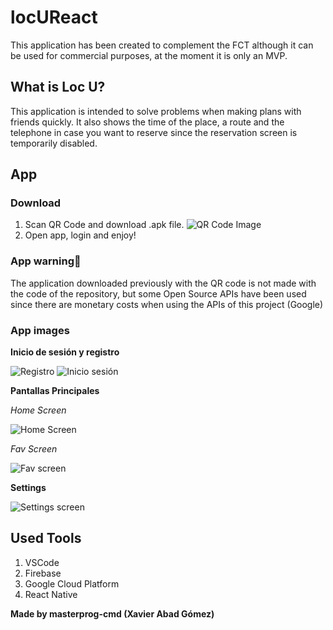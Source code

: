 # locUReact
This application has been created to complement the FCT although it can be used for commercial purposes, at the moment it is only an MVP.


## What is Loc U?
This application is intended to solve problems when making plans with friends quickly. It also shows the time of the place, a route and the telephone in case you want to reserve since the reservation screen is temporarily disabled.

## App
### Download
  1. Scan QR Code and download .apk file.
  ![QR Code Image](https://i.imgur.com/HajZTSV.png)
  2. Open app, login and enjoy!


### App warning🚧
The application downloaded previously with the QR code is not made with the code of the repository, but some Open Source APIs have been used since there are monetary costs when using the APIs of this project (Google)

### App images
**Inicio de sesión y registro**  

![Registro](https://i.imgur.com/QARrRNI.png) ![Inicio sesión](https://i.imgur.com/4YRocXm.png)


**Pantallas Principales**  

*Home Screen*  

![Home Screen](https://i.imgur.com/qlJBspR.png)  

*Fav Screen*  

![Fav screen](https://i.imgur.com/tsKIior.png)  



**Settings**  

![Settings screen](https://i.imgur.com/ZF99qGc.png)

## Used Tools
1. VSCode
2. Firebase
3. Google Cloud Platform
4. React Native


**Made by masterprog-cmd (Xavier Abad Gómez)**
